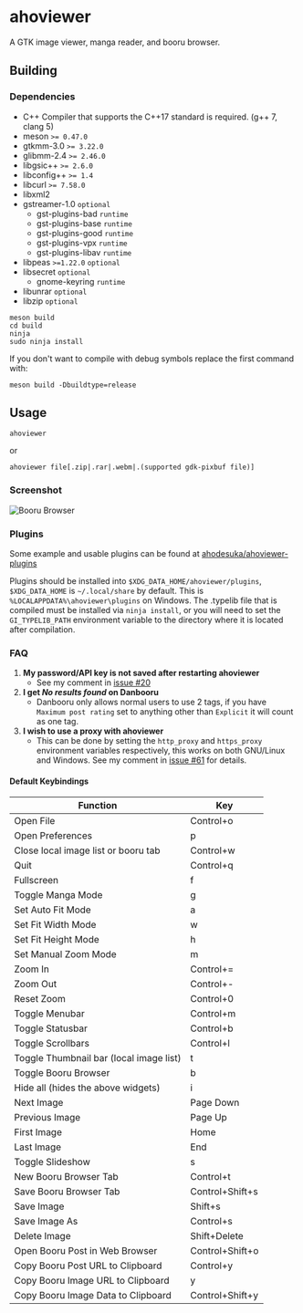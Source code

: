 # ahoviewer

A GTK image viewer, manga reader, and booru browser.

## Building
### Dependencies
* C++ Compiler that supports the C++17 standard is required. (g++ 7, clang 5)
* meson `>= 0.47.0`
* gtkmm-3.0 `>= 3.22.0`
* glibmm-2.4 `>= 2.46.0`
* libgsic++ `>= 2.6.0`
* libconfig++ `>= 1.4`
* libcurl `>= 7.58.0`
* libxml2
* gstreamer-1.0 `optional`
    * gst-plugins-bad `runtime`
    * gst-plugins-base `runtime`
    * gst-plugins-good `runtime`
    * gst-plugins-vpx `runtime`
    * gst-plugins-libav `runtime`
* libpeas `>=1.22.0` `optional`
* libsecret `optional`
    * gnome-keyring `runtime`
* libunrar `optional`
* libzip `optional`

```
meson build
cd build
ninja
sudo ninja install
```

If you don't want to compile with debug symbols replace the first command with:
```
meson build -Dbuildtype=release
```

## Usage

    ahoviewer

or

    ahoviewer file[.zip|.rar|.webm|.(supported gdk-pixbuf file)]

### Screenshot
![Booru Browser](https://user-images.githubusercontent.com/1155344/91631124-e4bd4280-e99c-11ea-9432-72194d9b7aeb.gif)

### Plugins
Some example and usable plugins can be found at [ahodesuka/ahoviewer-plugins](https://github.com/ahodesuka/ahoviewer-plugins)

Plugins should be installed into `$XDG_DATA_HOME/ahoviewer/plugins`, `$XDG_DATA_HOME` is `~/.local/share` by default.
This is `%LOCALAPPDATA%\ahoviewer\plugins` on Windows.
The .typelib file that is compiled must be installed via `ninja install`, or you will need to set the
`GI_TYPELIB_PATH` environment variable to the directory where it is located after compilation.

### FAQ
1. **My password/API key is not saved after restarting ahoviewer**
   * See my comment in [issue #20](https://github.com/ahodesuka/ahoviewer/issues/20#issuecomment-157997909)
2. **I get *No results found* on Danbooru**
   * Danbooru only allows normal users to use 2 tags, if you have `Maximum post rating` set to anything other than `Explicit` it will count as one tag.
3. **I wish to use a proxy with ahoviewer**
   * This can be done by setting the `http_proxy` and `https_proxy` environment variables respectively, this works on both GNU/Linux and Windows.  See my comment in [issue #61](https://github.com/ahodesuka/ahoviewer/issues/61#issuecomment-354694187) for details.

#### Default Keybindings
| Function                                  | Key             |
| ----------------------------------------- | --------------- |
| Open File                                 | Control+o       |
| Open Preferences                          | p               |
| Close local image list or booru tab       | Control+w       |
| Quit                                      | Control+q       |
| Fullscreen                                | f               |
| Toggle Manga Mode                         | g               |
| Set Auto Fit Mode                         | a               |
| Set Fit Width Mode                        | w               |
| Set Fit Height Mode                       | h               |
| Set Manual Zoom Mode                      | m               |
| Zoom In                                   | Control+=       |
| Zoom Out                                  | Control+-       |
| Reset Zoom                                | Control+0       |
| Toggle Menubar                            | Control+m       |
| Toggle Statusbar                          | Control+b       |
| Toggle Scrollbars                         | Control+l       |
| Toggle Thumbnail bar (local image list)   | t               |
| Toggle Booru Browser                      | b               |
| Hide all (hides the above widgets)        | i               |
| Next Image                                | Page Down       |
| Previous Image                            | Page Up         |
| First Image                               | Home            |
| Last Image                                | End             |
| Toggle Slideshow                          | s               |
| New Booru Browser Tab                     | Control+t       |
| Save Booru Browser Tab                    | Control+Shift+s |
| Save Image                                | Shift+s         |
| Save Image As                             | Control+s       |
| Delete Image                              | Shift+Delete    |
| Open Booru Post in Web Browser            | Control+Shift+o |
| Copy Booru Post URL to Clipboard          | Control+y       |
| Copy Booru Image URL to Clipboard         | y               |
| Copy Booru Image Data to Clipboard        | Control+Shift+y |
